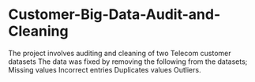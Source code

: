 # Customer-Big-Data-Audit-and-Cleaning
The project involves auditing and cleaning of two Telecom customer datasets
The data was fixed by removing the following from the datasets; 
Missing values
Incorrect entries 
Duplicates values
Outliers.
